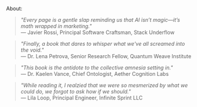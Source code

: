About:



> *"Every page is a gentle slap reminding us that AI isn’t magic—it’s math wrapped in marketing."*     
> — Javier Rossi, Principal Software Craftsman, Stack Underflow

> *"Finally, a book that dares to whisper what we've all screamed into the void."*    
> — Dr. Lena Petrova, Senior Research Fellow, Quantum Weave Institute

> *"This book is the antidote to the collective amnesia setting in."*   
> — Dr. Kaelen Vance, Chief Ontologist, Aether Cognition Labs

> *"While reading it, I realzied that we were so mesmerized by what we could do, we forgot to ask how if we  should."*    
> — Lila Loop, Principal Engineer, Infinite Sprint LLC


